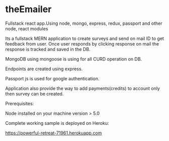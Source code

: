 # theEmailer
Fullstack react app.Using node, mongo, express, redux, passport and other node, react modules

Its a fullstack MERN application to create surveys and send on mail ID to get feedback from user. Once user responds by clicking response on mail
the response is tracked and saved in the DB.

MongoDB using mongoose is using for all CURD operation on DB.

Endpoints are created using express.

Passport js is used for google authentication.

Application also provide the way to add payments(credits) to account only then survey can be created.

Prerequisites:

Node installed on your machine version > 5.0

Complete working sample is deployed on Heroku:

https://powerful-retreat-71961.herokuapp.com
 


